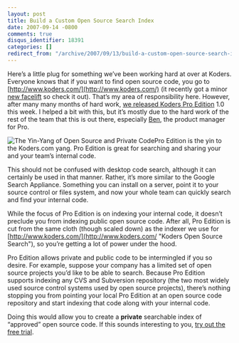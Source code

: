 ```yaml
---
layout: post
title: Build a Custom Open Source Search Index
date: 2007-09-14 -0800
comments: true
disqus_identifier: 18391
categories: []
redirect_from: "/archive/2007/09/13/build-a-custom-open-source-search-index-with-koders-pro.aspx/"
---
```


Here’s a little plug for something we’ve been working hard at over at
Koders. Everyone knows that if you want to find open source code, you go
to [http://www.koders.com/](http://www.koders.com/) (it recently got a
minor [new
facelift](http://www.koders.com/blog/?p=93 "If one has no vanity...") so
check it out). That’s my area of responsibility here. However, after
many many months of hard work, [we released Koders Pro
Edition](http://www.koders.com/blog/?p=94 "Koders Pro Edition Launches")
1.0 this week. I helped a bit with this, but it’s mostly due to the hard
work of the rest of the team that this is out there, especially
[Ben](http://www.beebe4.com/ "Ben Mcdonald"), the product manager for
Pro.

![The Yin-Yang of Open Source and Private
Code](https://haacked.com/images/haacked_com/WindowsLiveWriter/BuildACustomOpenSourceSearchIndexWithPro_CBF0/home_koders_symbol_1_5.gif)Pro
Edition is the yin to the Koders.com yang. Pro Edition is great for
searching and sharing your and your team’s internal code.

This should not be confused with desktop code search, although it can
certainly be used in that manner. Rather, it’s more similar to the
Google Search Appliance. Something you can install on a server, point it
to your source control or files system, and now your whole team can
quickly search and find your internal code.

While the focus of Pro Edition is on indexing your internal code, it
doesn’t preclude you from indexing public open source code. After all,
Pro Edition is cut from the same cloth (though scaled down) as the
indexer we use for
[http://www.koders.com/](http://www.koders.com/ "Koders Open Source Search"),
so you’re getting a lot of power under the hood.

Pro Edition allows private and public code to be intermingled if you so
desire. For example, suppose your company has a limited set of open
source projects you’d like to be able to search. Because Pro Edition
supports indexing any CVS and Subversion repository (the two most widely
used source control systems used by open source projects), there’s
nothing stopping you from pointing your local Pro Edition at an open
source code repository and start indexing that code along with your
internal code.

Doing this would allow you to create a **private** searchable index of
“approved” open source code. If this sounds interesting to you, [try out
the free
trial](http://www.koders.com/gopro/ "Koders Pro Edition Download").

